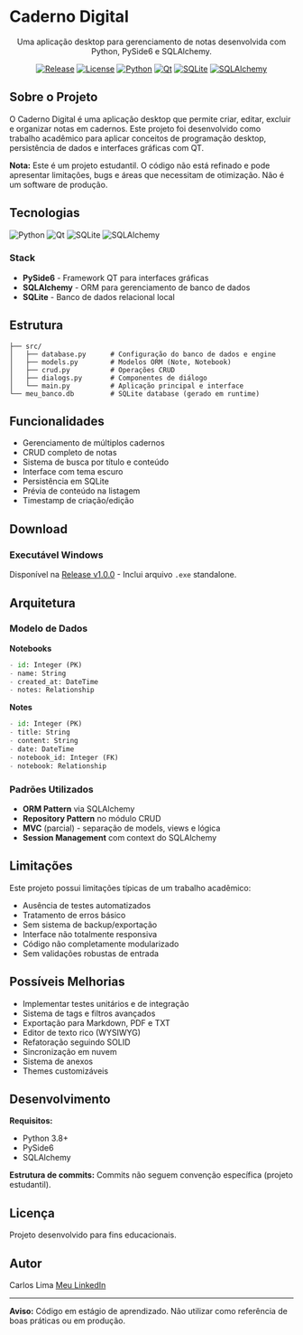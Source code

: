 # Caderno Digital

<div align="center">
  
Uma aplicação desktop para gerenciamento de notas desenvolvida com Python, PySide6 e SQLAlchemy.

[![Release](https://img.shields.io/github/v/release/seu-usuario/caderno-digital?style=for-the-badge)](https://github.com/seu-usuario/caderno-digital/releases/tag/v1.0.0)
[![License](https://img.shields.io/badge/license-MIT-blue?style=for-the-badge)](LICENSE)
[![Python](https://img.shields.io/badge/Python-3776AB?style=for-the-badge&logo=python&logoColor=white)](https://www.python.org/)
[![Qt](https://img.shields.io/badge/Qt-41CD52?style=for-the-badge&logo=qt&logoColor=white)](https://www.qt.io/)
[![SQLite](https://img.shields.io/badge/SQLite-003B57?style=for-the-badge&logo=sqlite&logoColor=white)](https://www.sqlite.org/)
[![SQLAlchemy](https://img.shields.io/badge/SQLAlchemy-D71F00?style=for-the-badge&logo=sqlalchemy&logoColor=white)](https://www.sqlalchemy.org/)

</div>

## Sobre o Projeto

O Caderno Digital é uma aplicação desktop que permite criar, editar, excluir e organizar notas em cadernos. Este projeto foi desenvolvido como trabalho acadêmico para aplicar conceitos de programação desktop, persistência de dados e interfaces gráficas com QT.

**Nota:** Este é um projeto estudantil. O código não está refinado e pode apresentar limitações, bugs e áreas que necessitam de otimização. Não é um software de produção.

## Tecnologias

<div align="left">
  <img src="https://img.shields.io/badge/Python-3776AB?style=for-the-badge&logo=python&logoColor=white" alt="Python"/>
  <img src="https://img.shields.io/badge/Qt-41CD52?style=for-the-badge&logo=qt&logoColor=white" alt="Qt"/>
  <img src="https://img.shields.io/badge/SQLite-003B57?style=for-the-badge&logo=sqlite&logoColor=white" alt="SQLite"/>
  <img src="https://img.shields.io/badge/SQLAlchemy-D71F00?style=for-the-badge&logo=sqlalchemy&logoColor=white" alt="SQLAlchemy"/>
</div>

### Stack

- **PySide6** - Framework QT para interfaces gráficas
- **SQLAlchemy** - ORM para gerenciamento de banco de dados
- **SQLite** - Banco de dados relacional local

## Estrutura

```
├── src/
│   ├── database.py      # Configuração do banco de dados e engine
│   ├── models.py        # Modelos ORM (Note, Notebook)
│   ├── crud.py          # Operações CRUD
│   ├── dialogs.py       # Componentes de diálogo
│   └── main.py          # Aplicação principal e interface
└── meu_banco.db         # SQLite database (gerado em runtime)
```

## Funcionalidades

- Gerenciamento de múltiplos cadernos
- CRUD completo de notas
- Sistema de busca por título e conteúdo
- Interface com tema escuro
- Persistência em SQLite
- Prévia de conteúdo na listagem
- Timestamp de criação/edição

## Download

### Executável Windows

Disponível na [Release v1.0.0](https://github.com/seu-usuario/caderno-digital/releases/tag/v1.0.0) - Inclui arquivo `.exe` standalone.

## Arquitetura

### Modelo de Dados

**Notebooks**
```python
- id: Integer (PK)
- name: String
- created_at: DateTime
- notes: Relationship
```

**Notes**
```python
- id: Integer (PK)
- title: String
- content: String
- date: DateTime
- notebook_id: Integer (FK)
- notebook: Relationship
```

### Padrões Utilizados

- **ORM Pattern** via SQLAlchemy
- **Repository Pattern** no módulo CRUD
- **MVC** (parcial) - separação de models, views e lógica
- **Session Management** com context do SQLAlchemy

## Limitações

Este projeto possui limitações típicas de um trabalho acadêmico:

- Ausência de testes automatizados
- Tratamento de erros básico
- Sem sistema de backup/exportação
- Interface não totalmente responsiva
- Código não completamente modularizado
- Sem validações robustas de entrada

## Possíveis Melhorias

- Implementar testes unitários e de integração
- Sistema de tags e filtros avançados
- Exportação para Markdown, PDF e TXT
- Editor de texto rico (WYSIWYG)
- Refatoração seguindo SOLID
- Sincronização em nuvem
- Sistema de anexos
- Themes customizáveis

## Desenvolvimento

**Requisitos:**
- Python 3.8+
- PySide6
- SQLAlchemy

**Estrutura de commits:** Commits não seguem convenção específica (projeto estudantil).

## Licença

Projeto desenvolvido para fins educacionais.

## Autor

Carlos Lima
[Meu LinkedIn](https://www.linkedin.com/in/carlos-s-lima/)

---

**Aviso:** Código em estágio de aprendizado. Não utilizar como referência de boas práticas ou em produção.